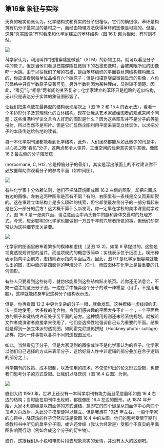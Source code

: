 ## 第16章 象征与实际

天真的唯实论派认为，化学结构式和真实的分子很相似。它们的确很像。苯环是构筑有机分子最常见的基材之一，而经由物理方法获得苯环的图像是可能的。但是，这类“真实图像”有时看来和化学家建立的苯环结构（图 16.1) 颇为相似，有时则不然。

![](https://raw.githubusercontent.com/dalong0514/selfstudy/master/图片链接/化工书籍/2019401.PNG)

科学家认为，利用叫作“扫描穿隧显微镜”（STM）的新颖工具，就可以看见分子中的原子。但是当他们看见扫描穿隧显微镜下的石墨影像时，会被亲眼所见的图像吓一大跳。由于以往我们了解的石墨，是由苯环编织的平面铁丝网结构建构而成的，你应该看到每单位晶格有六个碳原子；但是扫描穿隧显微镜显示的影像，六角形晶格中只有半数原子显著可见，另外半数则因为某种理由，显得较不清楚。因此，“看见”与“相信”两者间的关系复杂；化学家建立的苯环只是粗略的近似结构，无非只是表达分子实体的象征图形罢了。

让我们把焦点放在最典型的结构表现层次上（图 15.2 和 15.4 的表示法），看看一个多边形分子及其理想化的立体结构。现在让我从艺术家或绘图者的观点来问个问题：这些填满科学论文且令人好奇的图形是什么？因为这些图形并不是分子的等量投射，所以当然不是照片。但是它们显然企图利用平面来表现立体实体，以求把分子的本质传达给各地的读者。

每一本化学期刊里都能看到化学结构，此外，人们居然都能从如此微少的讯息中，以心灵之眼“看见”分子，这两点都令人惊异。三维空间的线索其实微乎其微，像图 16.2 最左侧的分子降莰烷

 (norbornane, C, H12, 它是樟脑分子的骨架），其实是浮出纸面上的不过建议你不必放置帮助你观看分子的参考平面（如中间图）。
 
 ![](https://raw.githubusercontent.com/dalong0514/selfstudy/master/图片链接/化工书籍/2019402.PNG)
 
 有些化学家十分依赖法则，他们不把降莰烷画成图 16.2 左侧的图形，却把它画成右边的图像。左右这两种图形是否有不同？有的，右图里有一条线是交又而非断裂的。这在重建立体结构上是多么琐碎的线索，但它却使最左侧分子的一部分看起来是在另一部分的后方！这大概不算什么新发现，你一定早在学校的美术课里就学过了。图 16.3 是一张洞穴画，请注意画面中两头野牛的腿和身体交叠时的处理方式。今天，想必聪明的化学家也能做到一万五千年前穴居者所做的事，但他们却常常认为这种细节无关紧要。
 
 ![](https://raw.githubusercontent.com/dalong0514/selfstudy/master/图片链接/化工书籍/2019403.PNG)
 
 化学家的图画里散布着繁多的楔棒和虚线（见图 12.2)。如第 9 章提过的，这些是视觉透视规律里的组件，而这项规约的概念很简单：实线表示位于纸面上，楔形棒表示指向平面前方，虚线则表示指向平面后方。因此，图 9.1 是化学家很容易就能认出的图，图中画的是四面体的甲烷分子（CH），而四面体在化学上是最重要的几何图形。

有些人只要看到这些符号，就仿佛能看到这些结构跃出纸页。若你还无法意会，不妨一边注视这张分子图，一边在手中操弄这个分子的球一棒模型（用手，不是用电脑），这样就能终身牢记这种分子结构表示法。

但是，你再看图 12.2 中更为复杂的分子一眼，就会发现，这种楔棒一虚线规约无法一贯地使用。大多数的化合物，令我们感兴趣的平面大多不止一个；一个平面后方的原子和键结或许正处于另平面的前方。这种惯用规则还未经系统规划，就被论文作者或演讲者直接拿来使用了，他们会选择性地强调自己认为重要的平面。结果就是得到一张立体派的透视图，如同霍克尼摄影拼贴（Hockney photo- collage）那样，把同一件事物以各种不同的透视图呈现。

如此，当然看见了分子，但是大家见到的图像或许不是化学家认为的样子。化学家以他们自己选择的方式来表示分子，这恰好将人性中非逻辑的部分叠加在合乎逻辑的部分之上。

科学期刊的政策、成本限制，以及使用的技术，不仅使印出的论文形式受限，也使我们思考分子的方式受限。让我们以降莰烷（图 16.4 右图）为例。

![](https://raw.githubusercontent.com/dalong0514/selfstudy/master/图片链接/化工书籍/2019404.PNG)

直到大约 1950 年，世界上还没有一本科学期刊有能力而且愿意翻印如图 16.4 右边的结构；当时能在期刊中出现的，都是像图 16.4 左边的图形。从 1874 年开始，大家オ知道碳是以四面体的方式键结，意即它的四个键是从四面体中心向四个顶点方向放射。从此分子模型便得以建立。但是我想在 1925 年左右，一般化学家的心目中，降莰烷的样子仍然应该是像图 16.4 中的左图。他们的思考受限于期刊或教科书中所见的扁平分子图，或许还曾经（我认为经常是）受那个不真实的平面图影响而行动（例如合成这个分子的衍生物）。

或许，这跟我们从小说和电影片段去想象真实的爱情，并没有太大的区别吧。

